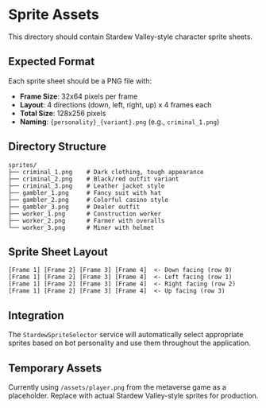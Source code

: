 # Sprite Assets

This directory should contain Stardew Valley-style character sprite sheets.

## Expected Format

Each sprite sheet should be a PNG file with:
- **Frame Size**: 32x64 pixels per frame
- **Layout**: 4 directions (down, left, right, up) x 4 frames each
- **Total Size**: 128x256 pixels
- **Naming**: `{personality}_{variant}.png` (e.g., `criminal_1.png`)

## Directory Structure

```
sprites/
├── criminal_1.png    # Dark clothing, tough appearance
├── criminal_2.png    # Black/red outfit variant
├── criminal_3.png    # Leather jacket style
├── gambler_1.png     # Fancy suit with hat
├── gambler_2.png     # Colorful casino style
├── gambler_3.png     # Dealer outfit
├── worker_1.png      # Construction worker
├── worker_2.png      # Farmer with overalls
└── worker_3.png      # Miner with helmet
```

## Sprite Sheet Layout

```
[Frame 1] [Frame 2] [Frame 3] [Frame 4]  <- Down facing (row 0)
[Frame 1] [Frame 2] [Frame 3] [Frame 4]  <- Left facing (row 1)
[Frame 1] [Frame 2] [Frame 3] [Frame 4]  <- Right facing (row 2)
[Frame 1] [Frame 2] [Frame 3] [Frame 4]  <- Up facing (row 3)
```

## Integration

The `StardewSpriteSelector` service will automatically select appropriate sprites based on bot personality and use them throughout the application.

## Temporary Assets

Currently using `/assets/player.png` from the metaverse game as a placeholder. Replace with actual Stardew Valley-style sprites for production.
